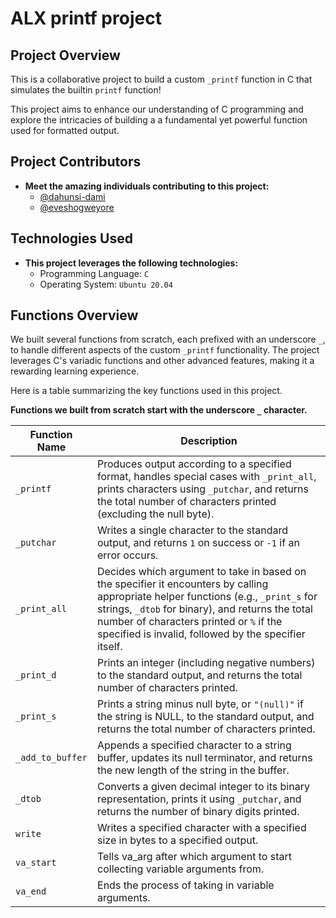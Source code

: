 # ALX printf project

## Project Overview

This is a collaborative project to build a custom `_printf` function in C that simulates the builtin `printf` function!

This project aims to enhance our understanding of C programming and explore the intricacies of building a a fundamental yet powerful function used for formatted output.

## Project Contributors

- **Meet the amazing individuals contributing to this project:**
  - [@dahunsi-dami](https://github.com/dahunsi-dami)
  - [@eveshogweyore](https://github.com/eveshogweyore)

## Technologies Used

- **This project leverages the following technologies:**
  - Programming Language: `C`
  - Operating System: `Ubuntu 20.04`

## Functions Overview

We built several functions from scratch, each prefixed with an underscore `_`, to handle different aspects of the custom `_printf` functionality. The project leverages C's variadic functions and other advanced features, making it a rewarding learning experience.

Here is a table summarizing the key functions used in this project.

**Functions we built from scratch start with the underscore `_` character.**

| Function Name 		| Description 													|
| ----------------------|---------------------------------------------------------------|
| `_printf`			| Produces output according to a specified format, handles special cases with `_print_all`, prints characters using `_putchar`, and returns the total number of characters printed (excluding the null byte).			|
| `_putchar`			| Writes a single character to the standard output, and returns `1` on success or `-1` if an error occurs.   |
| `_print_all`   | Decides which argument to take in based on the specifier it encounters by calling appropriate helper functions (e.g., `_print_s` for strings, `_dtob` for binary), and returns the total number of characters printed or `%` if the specified is invalid, followed by the specifier itself.   |
| `_print_d`   | Prints an integer (including negative numbers) to the standard output, and returns the total number of characters printed.   |
| `_print_s`   | Prints a string minus null byte, or `"(null)"` if the string is NULL, to the standard output, and returns the total number of characters printed.   |
| `_add_to_buffer`   | Appends a specified character to a string buffer, updates its null terminator, and returns the new length of the string in the buffer.   |
| `_dtob`   | Converts a given decimal integer to its binary representation, prints it using `_putchar`, and returns the number of binary digits printed.   |
| `write`   | Writes a specified character with a specified size in bytes to a specified output.   |
| `va_start`   | Tells va_arg after which argument to start collecting variable arguments from.   |
| `va_end`   | Ends the process of taking in variable arguments.   |
